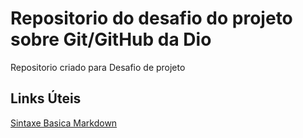 # Repositorio  do desafio do projeto  sobre Git/GitHub da Dio
Repositorio criado para Desafio de projeto

## Links Úteis 
[Sintaxe Basica Markdown](https://www.markdownguide.org/basic-syntax/)
